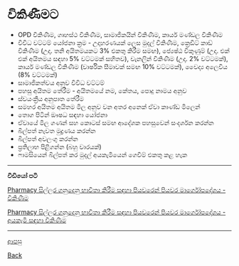 # විකිණීමට
* OPD විකිණීම, ගෘහස්ථ විකිණීම, සාමාජිකයින් විකිණීම, කාර්ය මණ්ඩල විකිණීම
* විවිධ වට්ටම් යෝජනා ක්‍රම - උදාහරණයක් ලෙස මුදල් විකිණීම, ක්‍රෙඩිට් කාඩ් විකිණීම (උදා. තනි අයිතමයකට 3% එකතු කිරීම සමඟ), ජ්‍යෙෂ්ඨ විකුණුම් (උදා. එක් එක් අයිතමය සඳහා 5% වට්ටමක් සහිතව), චැනලින් විකිණීම (උදා. 2% වට්ටමක්), කාර්ය මණ්ඩල විකිණීම (වාර්ෂික සීමාවක් සමඟ 10% වට්ටමක්), වෛද්‍ය අලෙවිය (8% වට්ටමක්)
* සාමාජිකත්වය අනුව විවිධ වට්ටම්
* පහසු අයිතම තේරීම - අයිතමයේ නම, කේතය, පොදු නාමය අනුව
* ස්වයංක්‍රීය අනුපාත තේරීම
* සමහර අයිතම අයිතම මිල අනුව වන අතර අනෙක් ඒවා කාණ්ඩ මිලෙන්
* තොග පිටින් ඖෂධ සඳහා යෝජනා
* ඒවායේ මිල ගණන් සහ කොටස් සමඟ ආදේශක පහසුවෙන් සංදර්ශන කරන්න
* බිල්පත් නැවත මුද්‍රණය කරන්න
* බිල්පත් අවලංගු කරන්න
* ප්‍රතිලාභ පිළිගන්න (බහු වාරයක්)
* ෆාමසියෙන් බිල්පත් කර මුදල් අයකැමියෙන් ගෙවීම් එකතු කළ හැක

***
**වීඩියෝ පටි**

[Pharmacy සිල්ලර ගනුදෙනු භාවිතා කිරීම සඳහා පියවරෙන් පියවර මාර්ගෝපදේශය - විකිණීම](https://youtu.be/Vm54eF5D2uw?si=rStlhGNUHYPXCquz)

[Pharmacy සිල්ලර ගනුදෙනු භාවිතා කිරීම සඳහා පියවරෙන් පියවර මාර්ගෝපදේශය - අයකැමි සඳහා විකිණීම](https://youtu.be/F5xa7X6y5lc?si=YeDwXDdljhUluPGG)

***



[ආපසු](https://github.com/hmislk/hmis/wiki/%E0%B7%86%E0%B7%8F%E0%B6%B8%E0%B7%83%E0%B7%92%E0%B6%BA)

[Back](https://github.com/hmislk/hmis/wiki)
